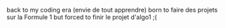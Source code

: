 back to my coding era (envie de tout apprendre)
born to faire des projets sur la Formule 1 but forced to finir le projet d'algo1 ;(
